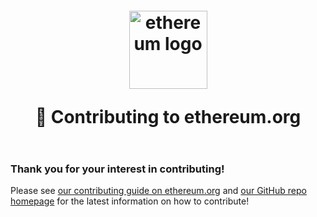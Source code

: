 <h1 align="center" style="margin-top: 1em; margin-bottom: 2em;">
  <p><a href="https://ethereum.org"><img alt="ethereum logo" src="./public/images/assets/eth-transparent.png" alt="ethereum.org" width="125"></a></p>
  <p>👋 Contributing to ethereum.org</p>
</h1>

### Thank you for your interest in contributing!

Please see [our contributing guide on ethereum.org](https://ethereum.org/en/contributing/) and [our GitHub repo homepage](https://github.com/ethereum/ethereum-org-website#how-to-contribute) for the latest information on how to contribute!
